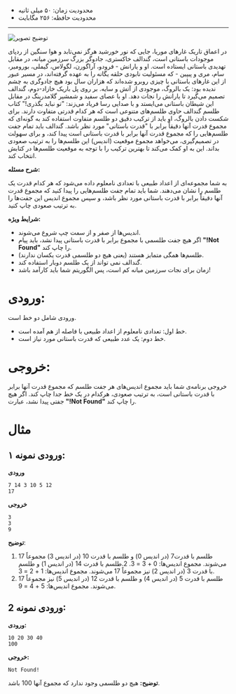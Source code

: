 + محدودیت زمان: ۵۰ میلی ثانیه
+ محدودیت حافظه: ۲۵۶ مگابایت

----------
![توضیح تصویر](https://s6.uupload.ir/files/hw2_bdsd.jpg)

در اعماق تاریک غارهای موریا، جایی که نور خورشید هرگز نمی‌تابد و هوا سنگین از ردپای موجودات باستانی است، 
گندالف خاکستری، جادوگر بزرگ سرزمین میانه، در مقابل تهدیدی باستانی ایستاده است. او و یارانش - فرودو، آراگورن، لگولاس، گیملی، بورومیر، سام، مری و پیپین - که مسئولیت نابودی حلقه یگانه را به عهده گرفته‌اند، در مسیر عبور از این غارهای باستانی با چیزی روبرو شده‌اند که هزاران سال بود هیچ جادوگری به چشم ندیده بود: یک بالروگ، موجودی از آتش و سایه.
بر روی پل باریک خازاد-دوم، گندالف تصمیم می‌گیرد تا یارانش را نجات دهد. او با عصای
سفید و شمشیر گلامدرینگ در مقابل این شیطان باستانی می‌ایستد و با صدایی رسا فریاد
می‌زند: "تو نباید بگذری!"
کتاب طلسم گندالف حاوی طلسم‌های متنوعی است که هر کدام قدرتی متفاوت دارند. برای شکست دادن بالروگ، او باید از ترکیب دقیق دو طلسم متفاوت استفاده کند به گونه‌ای که مجموع قدرت آنها دقیقاً برابر با "قدرت باستانی" مورد نظر باشد.
گندالف باید تمام جفت طلسم‌هایی را که مجموع قدرت آنها برابر با قدرت باستانی است پیدا کند، و برای سهولت در تصمیم‌گیری، می‌خواهد مجموع موقعیت (اندیس) این طلسم‌ها را به ترتیب صعودی بداند. این به او کمک می‌کند تا بهترین ترکیب را با توجه به موقعیت طلسم‌ها در کتابش انتخاب کند.

**شرح مسئله:**

به شما مجموعه‌ای از اعداد طبیعی با تعدادی نامعلوم داده می‌شود که هر کدام قدرت یک طلسم را نشان می‌دهند. شما باید تمام جفت‌ طلسم‌هایی را پیدا کنید که مجموع قدرت آنها دقیقاً برابر با قدرت باستانی مورد نظر باشد، و سپس مجموع اندیس این جفت‌ها را به ترتیب صعودی چاپ کنید.

**شرایط ویژه:**

+ اندیس‌ها از صفر و از سمت چپ شروع می‌شوند.
+ اگر هیچ جفت طلسمی با مجموع برابر با قدرت باستانی پیدا نشد، باید پیام **"!Not Found"** را چاپ کند.
+ طلسم‌ها همگی متمایز هستند (یعنی هیچ دو طلسمی قدرت یکسان ندارند).
+ گندالف نمی تواند از یک طلسم دوبار استفاده کند.
+ زمان برای نجات سرزمین میانه کم است، پس الگوریتم شما باید کارآمد باشد!

# ورودی:
ورودی شامل دو خط است.

+ خط اول: تعدادی نامعلوم از اعداد طبیعی با فاصله از هم آمده است.
+ خط دوم: یک عدد طبیعی که قدرت باستانی مورد نیاز است.

# خروجی:
خروجی برنامه‌ی شما باید مجموع اندیس‌های هر جفت طلسم که مجموع قدرت آنها برابر با قدرت باستانی است، به ترتیب صعودی، هرکدام در یک خط جدا چاپ کند.
اگر هیچ جفتی پیدا نشد، عبارت **"!Not Found"** را چاپ کند.


# مثال

## ورودی نمونه ۱:

**ورودی**
```
7 14 3 10 5 12
17
```

**خروجی**

```
3
3
9
```

**توضیح**:

1. طلسم با قدرت7 (در اندیس 0) و طلسم با قدرت 10 (در اندیس 3) مجموعاً 17 می‌شوند. مجموع اندیس‌ها: 0 + 3 = 3.
2.طلسم با قدرت 14 (در اندیس 1) و طلسم با قدرت 3 (در اندیس 2) نیز مجموعاً 17 می‌شوند. مجموع اندیس‌ها:  1 + 2 = 3. 
3. طلسم با قدرت 5 (در اندیس 4) و طلسم با قدرت 12 (در اندیس 5) نیز مجموعاً 17 می‌شوند. مجموع اندیس‌ها:  5 + 4 = 9.


## ورودی نمونه 2:

**ورودی:**
```
10 20 30 40
100
```

**خروجی:**
```
Not Found!
```

**توضیح:** هیچ دو طلسمی وجود ندارد که مجموع آنها 100 باشد.